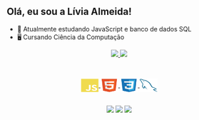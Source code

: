 ## Olá, eu sou a Lívia Almeida!
 - 📓 Atualmente estudando JavaScript e banco de dados SQL
 - 🖥️ Cursando Ciência da Computação
 
 <div align="center">
  <a href="https://github.com/liviaonboard">
  <img height="150em" src="https://github-readme-stats.vercel.app/api?username=liviaonboard&show_icons=true&theme=date_night&include_all_commits=true&count_private=true"/>
  <img height="150em" src="https://github-readme-stats.vercel.app/api/top-langs/?username=liviaonboard&layout=compact&langs_count=7&theme=date_night"/>
</div>
 
 ##
 
<div align="center" style="display: inline_block"><br>
  <img align="center" alt="Livia-Js" height="30" width="40" src="https://raw.githubusercontent.com/devicons/devicon/master/icons/javascript/javascript-plain.svg">
  <img align="center" alt="Livia-HTML" height="30" width="40" src="https://raw.githubusercontent.com/devicons/devicon/master/icons/html5/html5-original.svg">
  <img align="center" alt="Livia-CSS" height="30" width="40" src="https://raw.githubusercontent.com/devicons/devicon/master/icons/css3/css3-original.svg">
 <img align="center" alt="Livia-MySQL" height="30" width="40" src="https://raw.githubusercontent.com/devicons/devicon/2ae2a900d2f041da66e950e4d48052658d850630/icons/mysql/mysql-original.svg">
 
 ##
 
 <div>
   <a href = "https://www.linkedin.com/in/l%C3%ADvia-almeida-ba822a220/" target="_blank"><img src="https://img.shields.io/badge/-LinkedIn-%230077B5?style=for-the-badge&logo=linkedin&logoColor=white" target="_blank"></a>
  <a href = "mailto:livia.almeidadias711@gmail.com"><img src="https://img.shields.io/badge/-Gmail-%23333?style=for-the-badge&logo=gmail&logoColor=white" target="_blank"></a>
  <a href="https://www.instagram.com/livia.almeida003/" target="_blank"><img src="https://img.shields.io/badge/-Instagram-%23E4405F?style=for-the-badge&logo=instagram&logoColor=white" target="_blank"></a>
 </div>
<!--height="150em"-->
 <!--width="48%"-->
